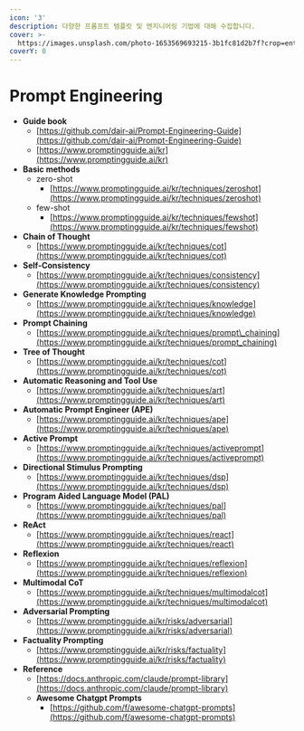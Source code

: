 ```yaml
---
icon: '3'
description: 다양한 프롬프트 템플릿 및 엔지니어링 기법에 대해 수집합니다.
cover: >-
  https://images.unsplash.com/photo-1653569693215-3b1fc81d2b7f?crop=entropy&cs=srgb&fm=jpg&ixid=M3wxOTcwMjR8MHwxfHNlYXJjaHw2fHxwcm9tcHR8ZW58MHx8fHwxNzMwNjIwNTk4fDA&ixlib=rb-4.0.3&q=85
coverY: 0
---
```


# Prompt Engineering

* **Guide book**
  * [https://github.com/dair-ai/Prompt-Engineering-Guide](https://github.com/dair-ai/Prompt-Engineering-Guide)
  * [https://www.promptingguide.ai/kr](https://www.promptingguide.ai/kr)
* **Basic methods**
  * zero-shot
    * [https://www.promptingguide.ai/kr/techniques/zeroshot](https://www.promptingguide.ai/kr/techniques/zeroshot)
  * few-shot
    * [https://www.promptingguide.ai/kr/techniques/fewshot](https://www.promptingguide.ai/kr/techniques/fewshot)
* **Chain of Thought**
  * [https://www.promptingguide.ai/kr/techniques/cot](https://www.promptingguide.ai/kr/techniques/cot)
* **Self-Consistency**
  * [https://www.promptingguide.ai/kr/techniques/consistency](https://www.promptingguide.ai/kr/techniques/consistency)
* **Generate Knowledge Prompting**
  * [https://www.promptingguide.ai/kr/techniques/knowledge](https://www.promptingguide.ai/kr/techniques/knowledge)
* **Prompt Chaining**
  * [https://www.promptingguide.ai/kr/techniques/prompt\_chaining](https://www.promptingguide.ai/kr/techniques/prompt_chaining)
* **Tree of Thought**
  * [https://www.promptingguide.ai/kr/techniques/cot](https://www.promptingguide.ai/kr/techniques/cot)
* **Automatic Reasoning and Tool Use**
  * [https://www.promptingguide.ai/kr/techniques/art](https://www.promptingguide.ai/kr/techniques/art)
* **Automatic Prompt Engineer (APE)**
  * [https://www.promptingguide.ai/kr/techniques/ape](https://www.promptingguide.ai/kr/techniques/ape)
* **Active Prompt**
  * [https://www.promptingguide.ai/kr/techniques/activeprompt](https://www.promptingguide.ai/kr/techniques/activeprompt)
* **Directional Stimulus Prompting**
  * [https://www.promptingguide.ai/kr/techniques/dsp](https://www.promptingguide.ai/kr/techniques/dsp)
* **Program Aided Language Model (PAL)**
  * [https://www.promptingguide.ai/kr/techniques/pal](https://www.promptingguide.ai/kr/techniques/pal)
* **ReAct**
  * [https://www.promptingguide.ai/kr/techniques/react](https://www.promptingguide.ai/kr/techniques/react)
* **Reflexion**
  * [https://www.promptingguide.ai/kr/techniques/reflexion](https://www.promptingguide.ai/kr/techniques/reflexion)
* **Multimodal CoT**
  * [https://www.promptingguide.ai/kr/techniques/multimodalcot](https://www.promptingguide.ai/kr/techniques/multimodalcot)
* **Adversarial Prompting**
  * [https://www.promptingguide.ai/kr/risks/adversarial](https://www.promptingguide.ai/kr/risks/adversarial)
* **Factuality Prompting**
  * [https://www.promptingguide.ai/kr/risks/factuality](https://www.promptingguide.ai/kr/risks/factuality)
* **Reference**
  * [https://docs.anthropic.com/claude/prompt-library](https://docs.anthropic.com/claude/prompt-library)
  * **Awesome Chatgpt Prompts**
    * [https://github.com/f/awesome-chatgpt-prompts](https://github.com/f/awesome-chatgpt-prompts)
